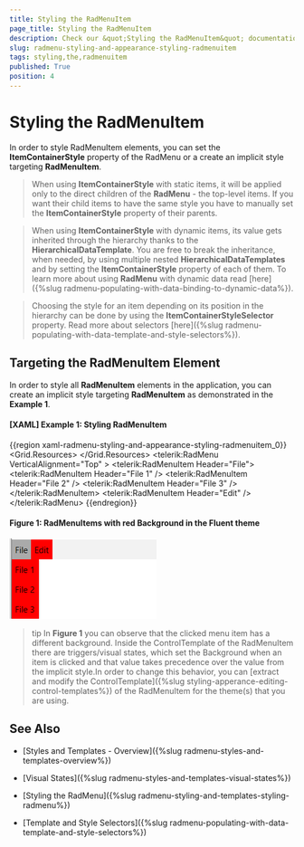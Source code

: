 ```yaml
---
title: Styling the RadMenuItem
page_title: Styling the RadMenuItem
description: Check our &quot;Styling the RadMenuItem&quot; documentation article for the RadMenu {{ site.framework_name }} control.
slug: radmenu-styling-and-appearance-styling-radmenuitem
tags: styling,the,radmenuitem
published: True
position: 4
---
```


# Styling the RadMenuItem

In order to style RadMenuItem elements, you can set the __ItemContainerStyle__ property of the RadMenu or a create an implicit style targeting __RadMenuItem__.

> When using __ItemContainerStyle__ with static items, it will be applied only to the direct children of the __RadMenu__ - the top-level items. If you want their child items to have the same style you have to manually set the __ItemContainerStyle__ property of their parents.

<!-- -->

> When using __ItemContainerStyle__ with dynamic items, its value gets inherited through the hierarchy thanks to the __HierarchicalDataTemplate__. You are free to break the inheritance, when needed, by using multiple nested __HierarchicalDataTemplates__ and by setting the __ItemContainerStyle__ property of each of them. To learn more about using __RadMenu__ with dynamic data read [here]({%slug radmenu-populating-with-data-binding-to-dynamic-data%}).

<!-- -->

> Choosing the style for an item depending on its position in the hierarchy can be done by using the __ItemContainerStyleSelector__ property. Read more about selectors [here]({%slug radmenu-populating-with-data-template-and-style-selectors%}).  

## Targeting the RadMenuItem Element

In order to style all __RadMenuItem__ elements in the application, you can create an implicit style targeting __RadMenuItem__ as demonstrated in the __Example 1__.

#### __[XAML] Example 1: Styling RadMenuItem__

{{region xaml-radmenu-styling-and-appearance-styling-radmenuitem_0}}
	<Grid>
        <Grid.Resources>
             <!-- If you are using the NoXaml binaries, you will have to base the style on the default one for the theme like so: 
		    <Style TargetType="telerik:RadMenuItem" BasedOn="{StaticResource RadMenuItemStyle}">-->
            <Style TargetType="telerik:RadMenuItem">
                <Setter Property="Background" Value="Red" />
                <Setter Property="IconColumnWidth" Value="0" />
            </Style>
        </Grid.Resources>
        <telerik:RadMenu VerticalAlignment="Top" >
            <telerik:RadMenuItem Header="File">
                <telerik:RadMenuItem Header="File 1" />
                <telerik:RadMenuItem Header="File 2" />
                <telerik:RadMenuItem Header="File 3" />
            </telerik:RadMenuItem>
            <telerik:RadMenuItem Header="Edit" />
        </telerik:RadMenu>
    </Grid>
{{endregion}}

#### __Figure 1: RadMenuItems with red Background in the Fluent theme__
![RadMenuItems with red Background in the Fluent theme](images/RadMenuItem_Styling.png)

>tip In __Figure 1__ you can observe that the clicked menu item has a different background. Inside the ControlTemplate of the RadMenuItem there are triggers/visual states, which set the Background when an item is clicked and that value takes precedence over the value from the implicit style.In order to change this behavior, you can [extract and modify the ControlTemplate]({%slug styling-apperance-editing-control-templates%}) of the RadMenuItem for the theme(s) that you are using.

## See Also

 * [Styles and Templates - Overview]({%slug radmenu-styles-and-templates-overview%})

 * [Visual States]({%slug radmenu-styles-and-templates-visual-states%})

 * [Styling the RadMenu]({%slug radmenu-styling-and-templates-styling-radmenu%})

 * [Template and Style Selectors]({%slug radmenu-populating-with-data-template-and-style-selectors%})
